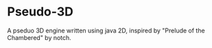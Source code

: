 # Pseudo-3D
A pseduo 3D engine written using java 2D, inspired by "Prelude of the Chambered" by notch.
